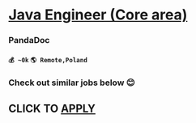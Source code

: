 # [Java Engineer (Core area)](https://www.remotewlb.com/apply/java-engineer-core-area)  
### PandaDoc  
#### `💰 ~0k` `🌎 Remote,Poland`  

###  Check out similar jobs below 😊

  
## CLICK TO [APPLY](https://www.remotewlb.com/apply/java-engineer-core-area)

